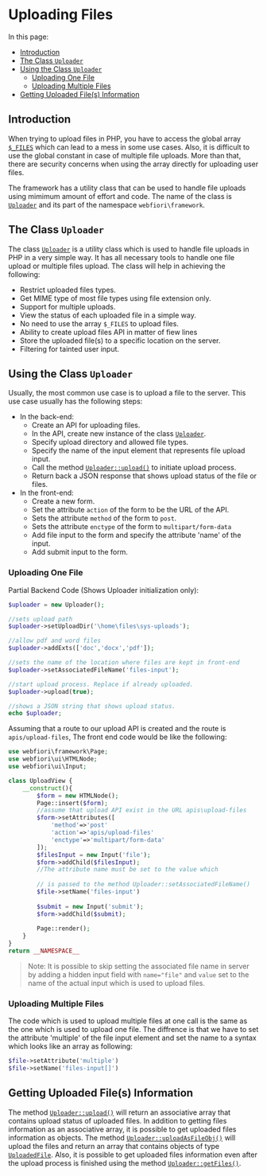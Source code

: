# Uploading Files

In this page:
* [Introduction](#introduction)
* [The Class `Uploader`](#the-class-uploader)
* [Using the Class `Uploader`](#using-the-class-uploader)
  * [Uploading One File](#uploading-one-file)
  * [Uploading Multiple Files](#uploading-multiple-files)
* [Getting Uploaded File(s) Information](#getting-uploaded-files-information)

## Introduction

When trying to upload files in PHP, you have to access the global array [`$_FILES`](https://www.php.net/manual/en/reserved.variables.files.php) which can lead to a mess in some use cases. Also, it is difficult to use the global constant in case of multiple file uploads. More than that, there are security concerns when using the array directly for uploading user files.

The framework has a utility class that can be used to handle file uploads using mimimum amount of effort and code. The name of the class is [`Uploader`](https://webfiori.com/docs/webfiori/framework/Uploader) and its part of the namespace `webfiori\framework`.

## The Class `Uploader`

The class [`Uploader`](https://webfiori.com/docs/webfiori/framework/Uploader) is a utility class which is used to handle file uploads in PHP in a very simple way. It has all necessary tools to handle one file upload or multiple files upload. The class will help in achieving the following:

* Restrict uploaded files types.
* Get MIME type of most file types using file extension only.
* Support for multiple uploads.
* View the status of each uploaded file in a simple way.
* No need to use the array `$_FILES` to upload files.
* Ability to create upload files API in matter of fiew lines
* Store the uploaded file(s) to a specific location on the server.
* Filtering for tainted user input.

## Using the Class `Uploader`

Usually, the most common use case is to upload a file to the server. This use case usually has the following steps:
* In the back-end:
  * Create an API for uploading files.
  * In the API, create new instance of the class [`Uploader`](https://webfiori.com/docs/webfiori/framework/Uploader#__construct).
  * Specify upload directory and allowed file types.
  * Specify the name of the input element that represents file upload input.
  * Call the method [`Uploader::upload()`](https://webfiori.com/docs/webfiori/framework/Uploader#upload) to initiate upload process.
  * Return back a JSON response that shows upload status of the file or files.
* In the front-end:
  * Create a new form.
  * Set the attribute `action` of the form to be the URL of the API.
  * Sets the attribute `method` of the form to `post`.
  * Sets the attribute `enctype` of the form to `multipart/form-data`
  * Add file input to the form and specify the attribute 'name' of the input.
  * Add submit input to the form.
  
  
### Uploading One File

Partial Backend Code (Shows Uploader initialization only):
``` php 
$uploader = new Uploader();

//sets upload path
$uploader->setUploadDir('\home\files\sys-uploads');

//allow pdf and word files
$uploader->addExts(['doc','docx','pdf']);

//sets the name of the location where files are kept in front-end
$uploader->setAssociatedFileName('files-input');

//start upload process. Replace if already uploaded.
$uploader->upload(true);

//shows a JSON string that shows upload status.
echo $uploader;
```

Assuming that a route to our upload API is created and the route is `apis/upload-files`, The front end code would be like the following:

``` php
use webfiori\framework\Page;
use webfiori\ui\HTMLNode;
use webfiori\ui\Input;

class UploadView {
    __construct(){
        $form = new HTMLNode();
        Page::insert($form);
        //assume that upload API exist in the URL apis\upload-files
        $form->setAttributes([
            'method'=>'post'
            'action'=>'apis/upload-files'
            'enctype'=>'multipart/form-data'
        ]);
        $filesInput = new Input('file');
        $form->addChild($filesInput);
        //The attribute name must be set to the value which
        
        // is passed to the method Uploader::setAssociatedFileName()
        $file->setName('files-input')
        
        $submit = new Input('submit');
        $form->addChild($submit);
        
        Page::render();
    }
}
return __NAMESPACE__
```

> Note: It is possible to skip setting the associated file name in server by adding a hidden input field with `name="file"` and `value` set to the name of the actual input which is used to upload files.

### Uploading Multiple Files

The code which is used to upload multiple files at one call is the same as the one which is used to upload one file. The diffrence is that we have to set the attribute 'multiple' of the file input element and set the name to a syntax which looks like an array as following:

``` php
$file->setAttribute('multiple')
$file->setName('files-input[]')
```

## Getting Uploaded File(s) Information

The method [`Uploader::upload()`](https://webfiori.com/docs/webfiori/framework/Uploader#upload) will return an associative array that contains upload status of uploaded files. In addition to getting files information as an associative array, it is possible to get uploaded files information as objects. The method [`Uploader::uploadAsFileObj()`](https://webfiori.com/docs/webfiori/framework/Uploader#uploadAsFileObj) will upload the files and return an array that contains objects of type [`UploadedFile`](https://webfiori.com/docs/webfiori/framework/UploadedFile). Also, it is possible to get uploaded files information even after the upload process is finished using the method [`Uploader::getFiles()`](https://webfiori.com/docs/webfiori/framework/Uploader#getFiles).
